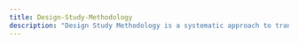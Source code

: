 ```yaml
---
title: Design-Study-Methodology
description: "Design Study Methodology is a systematic approach to transforming processes to repeatable and automatable digital frameworks."
---
```

